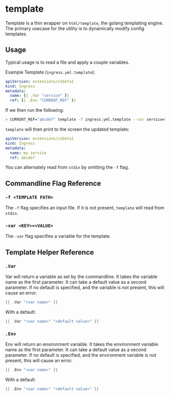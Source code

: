 template
========

Template is a thin wrapper on `html/template`, the golang templating engine. The primary usecase for the utility is to dynamically modify config templates.

## Usage

Typical usage is to read a file and apply a couple variables.

Example Template (`ingress.yml.template`):

```yaml
apiVersion: extensions/v1beta1
kind: Ingress
metadata:
  name: {{ .Var "service" }}
  ref: {{ .Env "CURRENT_REF" }}
```

If we then run the following:

```bash
> CURRENT_REF="abcdef" template -f ingress.yml.template --var service="my service"
```

`template` will then print to the screen the updated template:

```yaml
apiVersion: extensions/v1beta1
kind: Ingress
metadata:
  name: my service
  ref: abcdef
```

You can alternately read from `stdin` by omitting the `-f` flag.

## Commandline Flag Reference

### `-f <TEMPLATE PATH>`

The `-f` flag specifies an input file. If it is not present, `template` will read from `stdin`.

### `-var <KEY>=<VALUE>`

The `-var` flag specifies a variable for the template.

## Template Helper Reference

### `.Var`

Var will return a variable as set by the commandline. It takes the variable name as the first parameter. It can take a default value as a second parameter. If no default is specified, and the variable is not present, this will cause an error.

```go
{{ .Var "<var name>" }}
```

With a default:

```go
{{ .Var "<var name>" "<default value>" }}
```

### `.Env`

Env will return an environment variable. It takes the environment variable name as the first parameter. It can take a default value as a second parameter. If no default is specified, and the environment variable is not present, this will cause an error.

```go
{{ .Env "<var name>" }}
```

With a default:

```go
{{ .Env "<var name>" "<default value>" }}
```

